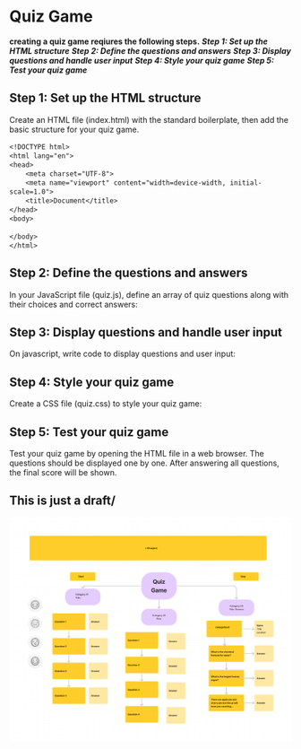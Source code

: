 # Quiz Game

**creating a quiz game reqiures the following steps.**
***Step 1: Set up the HTML structure***
***Step 2: Define the questions and answers***
***Step 3: Display questions and handle user input***
***Step 4: Style your quiz game***
***Step 5: Test your quiz game***

## Step 1: Set up the HTML structure
Create an HTML file (index.html) with the standard boilerplate, then add the basic structure for your quiz game.

```
<!DOCTYPE html>
<html lang="en">
<head>
    <meta charset="UTF-8">
    <meta name="viewport" content="width=device-width, initial-scale=1.0">
    <title>Document</title>
</head>
<body>
    
</body>
</html>
```

## Step 2: Define the questions and answers
In your JavaScript file (quiz.js), define an array of quiz questions along with their choices and correct answers:

## Step 3: Display questions and handle user input
On javascript, write code to display questions and user input:

## Step 4: Style your quiz game
Create a CSS file (quiz.css) to style your quiz game:

## Step 5: Test your quiz game
Test your quiz game by opening the HTML file in a web browser. The questions should be displayed one by one. After answering all questions, the final score will be shown.

## This is just a draft/
![quize-game draft alt text](Quiz-game.jpg)



